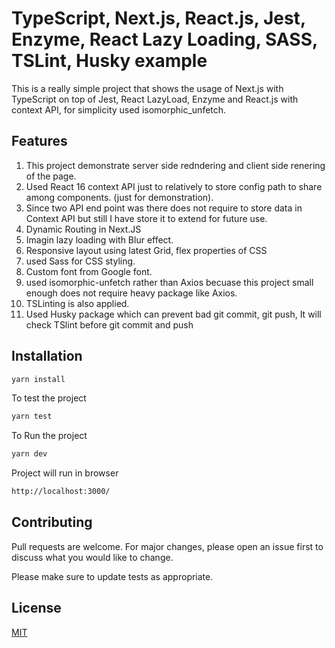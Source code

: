 # TypeScript, Next.js, React.js, Jest, Enzyme, React Lazy Loading, SASS, TSLint, Husky example

This is a really simple project that shows the usage of Next.js with TypeScript on top of Jest, React LazyLoad, Enzyme and React.js with context API, for simplicity used isomorphic_unfetch.

## Features

1. This project demonstrate server side redndering and client side renering of the page.
2. Used React 16 context API just to relatively to store config path to share among components. (just for demonstration).
3. Since two API end point was there does not require to store data in Context API but still I have store it to extend for future use.
4. Dynamic Routing in Next.JS
5. Imagin lazy loading with Blur effect.
6. Responsive layout using latest Grid, flex properties of CSS
7. used Sass for CSS styling.
8. Custom font from Google font.
9. used isomorphic-unfetch rather than Axios becuase this project small enough does not require heavy package like Axios.
10. TSLinting is also applied.
11. Used Husky package which can prevent bad git commit, git push, It will check TSlint before git commit and push

## Installation

```bash
yarn install
```

To test the project 

```bash
yarn test
```

To Run the project 

```bash
yarn dev
```

Project will run in browser

```bash
http://localhost:3000/
```





## Contributing
Pull requests are welcome. For major changes, please open an issue first to discuss what you would like to change.

Please make sure to update tests as appropriate.

## License
[MIT](https://choosealicense.com/licenses/mit/)
